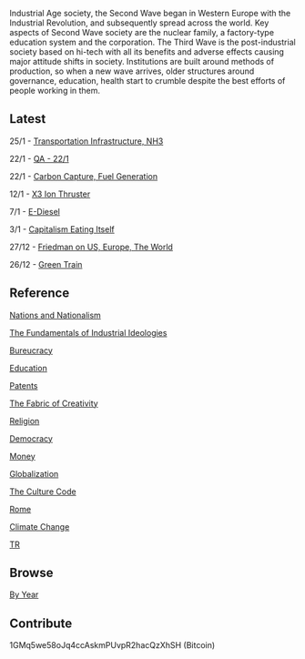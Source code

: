 
Industrial Age society, the Second Wave began in Western Europe with
the Industrial Revolution, and subsequently spread across the
world. Key aspects of Second Wave society are the nuclear family, a
factory-type education system and the corporation. The Third Wave is
the post-industrial society based on hi-tech with all its benefits and
adverse effects causing major attitude shifts in society. Institutions
are built around methods of production, so when a new wave arrives,
older structures around governance, education, health start to crumble
despite the best efforts of people working in them.

## Latest

25/1 - [Transportation Infrastructure, NH3](/2019/01/transportation.md)

22/1 - [QA - 22/1](/2019/01/qa-1.md)

22/1 - [Carbon Capture, Fuel Generation](/2019/01/carboncapture.md)

12/1 - [X3 Ion Thruster](/2019/01/x3.md)

7/1 - [E-Diesel](/2019/01/ediesel.md)

3/1 - [Capitalism Eating Itself](/2019/01/capitalism.md)

27/12 - [Friedman on US, Europe, The World](/2018/12/friedman-europe.md)

26/12 - [Green Train](/2018/12/train.md)

## Reference

[Nations and Nationalism](/2013/02/allegiance-of-peon.md)

[The Fundamentals of Industrial Ideologies](/2011/04/fundamentals-of-industrial-ideologies.md)

[Bureucracy](/2011/02/bureucracy.md)

[Education](2017/09/education.md)

[Patents](/2018/09/patents.md)

[The Fabric of Creativity](/2012/05/fabric-of-creativity.md)

[Religion](/2015/04/q-274.md)

[Democracy](/2016/11/democracy.md)

[Money](/2018/05/quantity-theory-of-money.md)

[Globalization](/2018/09/the-myth-of-liberal-international-order.md)

[The Culture Code](/2014/06/the-culture-code.md)

[Rome](/2017/12/rome.md)

[Climate Change](/2018/12/climate.md)

[TR](../tr)

## Browse

[By Year](years.md)

## Contribute

1GMq5we58oJq4ccAskmPUvpR2hacQzXhSH (Bitcoin)
